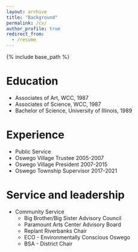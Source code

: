 ```yaml
---
layout: archive
title: "Background"
permalink: /cv/
author_profile: true
redirect_from:
  - /resume
---
```


{% include base_path %}


Education
======
* Associates of Art, WCC, 1987
* Associates of Science, WCC, 1987
* Bachelor of Science, University of Illinois, 1989


Experience
======
* Public Service
 * Oswego Village Trustee 2005-2007
 * Oswego Village President 2007-2015
 * Oswego Township Supervisor 2017-2021


Service and leadership
======
* Community Service
  * Big Brother/Big Sister Advisory Council
  * Paramount Arts Center Advisory Board
  * Replant Riverbanks Chair
  * ECO - Environmentally Conscious Oswego
  * BSA - District Chair

